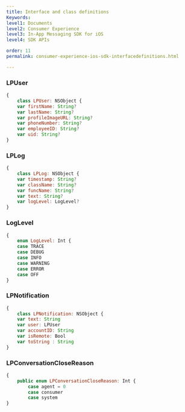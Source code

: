 ```yaml
---
title: Interface and class definitions
Keywords:
level1: Documents
level2: Consumer Experience
level3: In-App Messaging SDK for iOS
level4: SDK APIs

order: 11
permalink: consumer-experience-ios-sdk-interfacedefinitions.html

---
```


### LPUser

```javascript
{
    class LPUser: NSObject {
    var firstName: String?
    var lastName: String?
    var profileImageURL: String?
    var phoneNumber: String?
    var employeeID: String?
    var uid: String?
}
```

### LPLog

```javascript
{
    class LPLog: NSObject {
    var timestamp: String?
    var className: String?
    var funcName: String?
    var text: String?
    var logLevel: LogLevel?
}
```

### LogLevel

```javascript
{
    enum LogLevel: Int {
    case TRACE
    case DEBUG
    case INFO
    case WARNING
    case ERROR
    case OFF
}
```

### LPNotification

```javascript
{
    class LPNotification: NSObject {
    var text: String
    var user: LPUser
    var accountID: String
    var isRemote: Bool
    var toString : String
}
```

### LPConversationCloseReason

```javascript
{
    public enum LPConversationCloseReason: Int {
        case agent = 0
        case consumer
        case system
}
```








